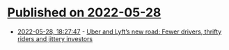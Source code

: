 # [Published on 2022-05-28](index.md)

* [2022-05-28, 18:27:47](https://news.ycombinator.com/item?id=31542547) - [Uber and Lyft’s new road: Fewer drivers, thrifty riders and jittery investors](https://www.wsj.com/articles/uber-and-lyfts-new-road-fewer-drivers-thrifty-riders-and-jittery-investors-11653651912?mod=hp_lead_pos6)
